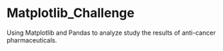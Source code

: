 # Matplotlib_Challenge
Using Matplotlib and Pandas to analyze  study  the results of anti-cancer pharmaceuticals. 

